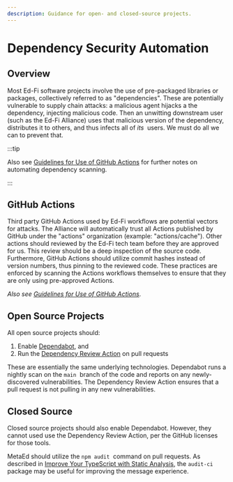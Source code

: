 ```yaml
---
description: Guidance for open- and closed-source projects.
---
```


# Dependency Security Automation

## Overview

Most Ed-Fi software projects involve the use of pre-packaged libraries or
packages, collectively referred to as "dependencies". These are potentially
vulnerable to supply chain attacks: a malicious agent hijacks a the dependency,
injecting malicious code. Then an unwitting downstream user (such as the Ed-Fi
Alliance) uses that malicious version of the dependency, distributes it to
others, and thus infects all of _its_  users. We must do all we can to prevent
that.

:::tip

Also see
[Guidelines for Use of GitHub Actions](./guidelines-for-use-of-github-actions.md)
for further notes on automating dependency scanning.

:::

## GitHub Actions

Third party GitHub Actions used by Ed-Fi workflows are potential vectors for
attacks. The Alliance will automatically trust all Actions published by GitHub
under the "actions" organization (example: "actions/cache"). Other actions
should reviewed by the Ed-Fi tech team before they are approved for us. This
review should be a deep inspection of the source code. Furthermore, GitHub
Actions should utilize commit hashes instead of version numbers, thus pinning to
the reviewed code. These practices are enforced by scanning the Actions
workflows themselves to ensure that they are only using pre-approved Actions.

_Also see
[Guidelines for Use of GitHub Actions](./guidelines-for-use-of-github-actions)_.

## Open Source Projects

All open source projects should:

1. Enable
   [Dependabot](https://docs.github.com/en/code-security/getting-started/dependabot-quickstart-guide),
   and
2. Run the
   [Dependency Review Action](https://github.com/actions/dependency-review-action)
   on pull requests

These are essentially the same underlying technologies. Dependabot runs a
nightly scan on the `main`  branch of the code and reports on any
newly-discovered vulnerabilities. The Dependency Review Action ensures that a
pull request is not pulling in any new vulnerabilities.

## Closed Source

Closed source projects should also enable Dependabot. However, they cannot used
use the Dependency Review Action, per the GitHub licenses for those tools.

MetaEd should utilize the `npm audit`  command on pull requests. As described in
[Improve Your TypeScript with Static Analysis](https://nikgrozev.com/2020/03/22/improve-your-typescript-with-static-analysis/#dep-audit),
the `audit-ci`  package may be useful for improving the message experience.

